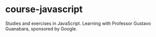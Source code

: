 # course-javascript
Studies and exercises in JavaScript. Learning with Professor Gustavo Guanabara, sponsored by Google.
